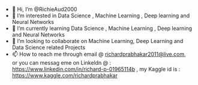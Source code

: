 - 👋 Hi, I’m @RichieAud2000
- 👀 I’m interested in Data Science , Machine Learning , Deep learning and Neural Networks 
- 🌱 I’m currently learning Data Science , Machine Learning , Deep learning and Neural Networks
- 💞️ I’m looking to collaborate on Machine Learning, Deep Learning and Data Science related Projects 
- 📫 How to reach me through email @ richardprabhakar2011@live.com, or you can messag eme on Linkeldn @ : https://www.linkedin.com/in/richard-p-01965114b , my Kaggle id is : https://www.kaggle.com/richardprabhakar

<!---
RichieAud2000/RichieAud2000 is a ✨ special ✨ repository because its `README.md` (this file) appears on your GitHub profile.
You can click the Preview link to take a look at your changes.
--->
